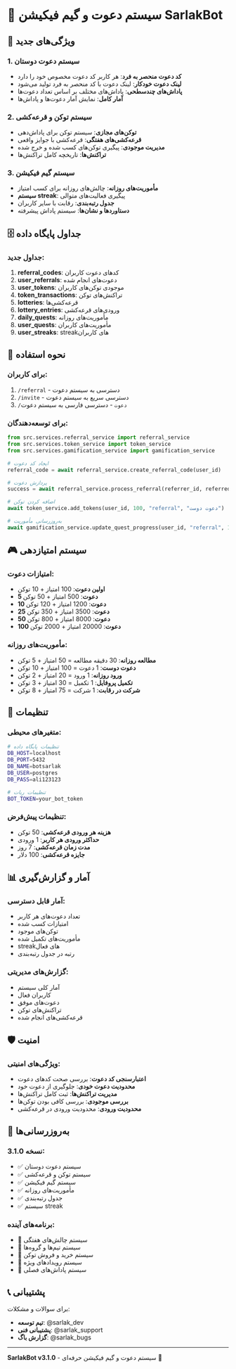# 🎯 سیستم دعوت و گیم فیکیشن SarlakBot

## 🌟 ویژگی‌های جدید

### 1. سیستم دعوت دوستان
- **کد دعوت منحصر به فرد**: هر کاربر کد دعوت مخصوص خود را دارد
- **لینک دعوت خودکار**: لینک دعوت با کد منحصر به فرد تولید می‌شود
- **پاداش‌های چندسطحی**: پاداش‌های مختلف بر اساس تعداد دعوت‌ها
- **آمار کامل**: نمایش آمار دعوت‌ها و پاداش‌ها

### 2. سیستم توکن و قرعه‌کشی
- **توکن‌های مجازی**: سیستم توکن برای پاداش‌دهی
- **قرعه‌کشی‌های هفتگی**: قرعه‌کشی با جوایز واقعی
- **مدیریت موجودی**: پیگیری توکن‌های کسب شده و خرج شده
- **تراکنش‌ها**: تاریخچه کامل تراکنش‌ها

### 3. سیستم گیم فیکیشن
- **مأموریت‌های روزانه**: چالش‌های روزانه برای کسب امتیاز
- **سیستم streak**: پیگیری فعالیت‌های متوالی
- **جدول رتبه‌بندی**: رقابت با سایر کاربران
- **دستاوردها و نشان‌ها**: سیستم پاداش پیشرفته

## 🗄️ جداول پایگاه داده

### جداول جدید:
1. **referral_codes**: کدهای دعوت کاربران
2. **user_referrals**: دعوت‌های انجام شده
3. **user_tokens**: موجودی توکن‌های کاربران
4. **token_transactions**: تراکنش‌های توکن
5. **lotteries**: قرعه‌کشی‌ها
6. **lottery_entries**: ورودی‌های قرعه‌کشی
7. **daily_quests**: مأموریت‌های روزانه
8. **user_quests**: مأموریت‌های کاربران
9. **user_streaks**: streakهای کاربران

## 🚀 نحوه استفاده

### برای کاربران:
1. `/referral` - دسترسی به سیستم دعوت
2. `/invite` - دسترسی سریع به سیستم دعوت
3. `/دعوت` - دسترسی فارسی به سیستم دعوت

### برای توسعه‌دهندگان:
```python
from src.services.referral_service import referral_service
from src.services.token_service import token_service
from src.services.gamification_service import gamification_service

# ایجاد کد دعوت
referral_code = await referral_service.create_referral_code(user_id)

# پردازش دعوت
success = await referral_service.process_referral(referrer_id, referred_id, referral_code)

# اضافه کردن توکن
await token_service.add_tokens(user_id, 100, "referral", "دعوت دوست")

# به‌روزرسانی مأموریت
await gamification_service.update_quest_progress(user_id, "referral", 1)
```

## 🎮 سیستم امتیازدهی

### امتیازات دعوت:
- **اولین دعوت**: 100 امتیاز + 10 توکن
- **5 دعوت**: 500 امتیاز + 50 توکن
- **10 دعوت**: 1200 امتیاز + 120 توکن
- **25 دعوت**: 3500 امتیاز + 350 توکن
- **50 دعوت**: 8000 امتیاز + 800 توکن
- **100 دعوت**: 20000 امتیاز + 2000 توکن

### مأموریت‌های روزانه:
- **مطالعه روزانه**: 30 دقیقه مطالعه = 50 امتیاز + 5 توکن
- **دعوت دوست**: 1 دعوت = 100 امتیاز + 10 توکن
- **ورود روزانه**: 1 ورود = 20 امتیاز + 2 توکن
- **تکمیل پروفایل**: 1 تکمیل = 30 امتیاز + 3 توکن
- **شرکت در رقابت**: 1 شرکت = 75 امتیاز + 8 توکن

## 🔧 تنظیمات

### متغیرهای محیطی:
```bash
# تنظیمات پایگاه داده
DB_HOST=localhost
DB_PORT=5432
DB_NAME=botsarlak
DB_USER=postgres
DB_PASS=ali123123

# تنظیمات ربات
BOT_TOKEN=your_bot_token
```

### تنظیمات پیش‌فرض:
- **هزینه هر ورودی قرعه‌کشی**: 50 توکن
- **حداکثر ورودی هر کاربر**: 1 ورودی
- **مدت زمان قرعه‌کشی**: 7 روز
- **جایزه قرعه‌کشی**: 100 دلار

## 📊 آمار و گزارش‌گیری

### آمار قابل دسترسی:
- تعداد دعوت‌های هر کاربر
- امتیازات کسب شده
- توکن‌های موجود
- مأموریت‌های تکمیل شده
- streakهای فعال
- رتبه در جدول رتبه‌بندی

### گزارش‌های مدیریتی:
- آمار کلی سیستم
- کاربران فعال
- دعوت‌های موفق
- تراکنش‌های توکن
- قرعه‌کشی‌های انجام شده

## 🛡️ امنیت

### ویژگی‌های امنیتی:
- **اعتبارسنجی کد دعوت**: بررسی صحت کدهای دعوت
- **محدودیت دعوت خودی**: جلوگیری از دعوت خود
- **مدیریت تراکنش‌ها**: ثبت کامل تراکنش‌ها
- **بررسی موجودی**: بررسی کافی بودن توکن‌ها
- **محدودیت ورودی**: محدودیت ورودی در قرعه‌کشی

## 🔄 به‌روزرسانی‌ها

### نسخه 3.1.0:
- ✅ سیستم دعوت دوستان
- ✅ سیستم توکن و قرعه‌کشی
- ✅ سیستم گیم فیکیشن
- ✅ مأموریت‌های روزانه
- ✅ جدول رتبه‌بندی
- ✅ سیستم streak

### برنامه‌های آینده:
- 🔄 سیستم چالش‌های هفتگی
- 🔄 سیستم تیم‌ها و گروه‌ها
- 🔄 سیستم خرید و فروش توکن
- 🔄 سیستم رویدادهای ویژه
- 🔄 سیستم پاداش‌های فصلی

## 📞 پشتیبانی

برای سوالات و مشکلات:
- **تیم توسعه**: @sarlak_dev
- **پشتیبانی فنی**: @sarlak_support
- **گزارش باگ**: @sarlak_bugs

---

**SarlakBot v3.1.0** - سیستم دعوت و گیم فیکیشن حرفه‌ای 🚀

